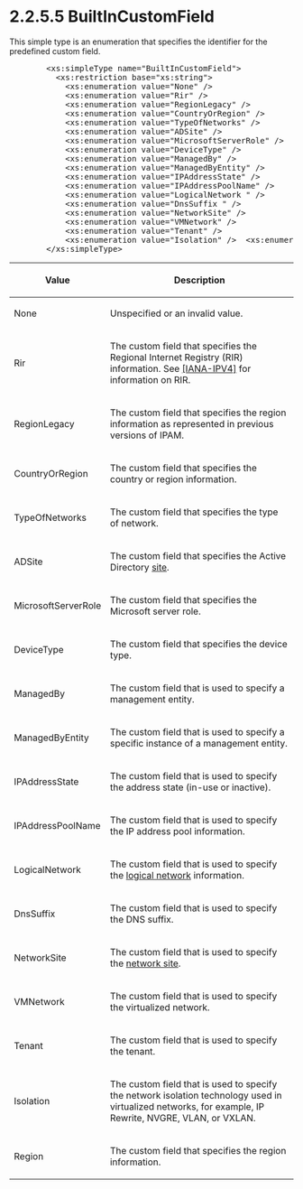 <html dir="LTR" xmlns:mshelp="http://msdn.microsoft.com/mshelp" xmlns:ddue="http://ddue.schemas.microsoft.com/authoring/2003/5" xmlns:xlink="http://www.w3.org/1999/xlink" xmlns:tool="http://www.microsoft.com/tooltip">
 <body>
 <div id="header">
 <h1 class="heading">2.2.5.5 BuiltInCustomField</h1>
 </div>
 <div id="mainSection">
 <div id="mainBody">
 <div id="allHistory" class="saveHistory"></div>
 <div id="sectionSection0" class="section" name="collapseableSection">
 

<p>This simple type is an enumeration that specifies the
identifier for the predefined custom field.</p>

<dl>
<dd>
<div><pre>   &lt;xs:simpleType name=&quot;BuiltInCustomField&quot;&gt;
     &lt;xs:restriction base=&quot;xs:string&quot;&gt;
       &lt;xs:enumeration value=&quot;None&quot; /&gt;
       &lt;xs:enumeration value=&quot;Rir&quot; /&gt;
       &lt;xs:enumeration value=&quot;RegionLegacy&quot; /&gt;
       &lt;xs:enumeration value=&quot;CountryOrRegion&quot; /&gt;
       &lt;xs:enumeration value=&quot;TypeOfNetworks&quot; /&gt;
       &lt;xs:enumeration value=&quot;ADSite&quot; /&gt;
       &lt;xs:enumeration value=&quot;MicrosoftServerRole&quot; /&gt;
       &lt;xs:enumeration value=&quot;DeviceType&quot; /&gt;
       &lt;xs:enumeration value=&quot;ManagedBy&quot; /&gt;
       &lt;xs:enumeration value=&quot;ManagedByEntity&quot; /&gt;
       &lt;xs:enumeration value=&quot;IPAddressState&quot; /&gt;
       &lt;xs:enumeration value=&quot;IPAddressPoolName&quot; /&gt;
       &lt;xs:enumeration value=&quot;LogicalNetwork &quot; /&gt;
       &lt;xs:enumeration value=&quot;DnsSuffix &quot; /&gt;
       &lt;xs:enumeration value=&quot;NetworkSite&quot; /&gt;
       &lt;xs:enumeration value=&quot;VMNetwork&quot; /&gt;
       &lt;xs:enumeration value=&quot;Tenant&quot; /&gt;
       &lt;xs:enumeration value=&quot;Isolation&quot; /&gt;  &lt;xs:enumeration value=&quot;Region&quot; /&gt; &lt;/xs:restriction&gt;
   &lt;/xs:simpleType&gt;
</pre></div>
</dd></dl>

<table>
 <thead>
 <tr>
 <th>
 <p>Value</p>
 </th>
 <th>
 <p>Description</p>
 </th>
 </tr>
 </thead>
 <tr>
 <td>
 <p>None</p>
 </td>
 <td>
 <p>Unspecified or an invalid value.</p>
 </td>
 </tr>
 <tr>
 <td>
 <p>Rir</p>
 </td>
 <td>
 <p>The custom field that specifies the Regional Internet
 Registry (RIR) information. See <a href="https://go.microsoft.com/fwlink/?LinkId=234171">[IANA-IPV4]</a> for
 information on RIR.</p>
 </td>
 </tr>
 <tr>
 <td>
 <p>RegionLegacy</p>
 </td>
 <td>
 <p>The custom field that specifies the region information
 as represented in previous versions of IPAM.</p>
 </td>
 </tr>
 <tr>
 <td>
 <p>CountryOrRegion</p>
 </td>
 <td>
 <p>The custom field that specifies the country or region
 information.</p>
 </td>
 </tr>
 <tr>
 <td>
 <p>TypeOfNetworks</p>
 </td>
 <td>
 <p>The custom field that specifies the type of network.</p>
 </td>
 </tr>
 <tr>
 <td>
 <p>ADSite</p>
 </td>
 <td>
 <p>The custom field that specifies the Active Directory <a href="21b4a631-8f28-420f-822f-c5f879d5046e.md#gt_8abdc986-5679-42d9-ad76-b11eb5a0daba">site</a>.</p>
 </td>
 </tr>
 <tr>
 <td>
 <p>MicrosoftServerRole</p>
 </td>
 <td>
 <p>The custom field that specifies the Microsoft server
 role.</p>
 </td>
 </tr>
 <tr>
 <td>
 <p>DeviceType</p>
 </td>
 <td>
 <p>The custom field that specifies the device type.</p>
 </td>
 </tr>
 <tr>
 <td>
 <p>ManagedBy</p>
 </td>
 <td>
 <p>The custom field that is used to specify a management
 entity.</p>
 </td>
 </tr>
 <tr>
 <td>
 <p>ManagedByEntity</p>
 </td>
 <td>
 <p>The custom field that is used to specify a specific
 instance of a management entity.</p>
 </td>
 </tr>
 <tr>
 <td>
 <p>IPAddressState</p>
 </td>
 <td>
 <p>The custom field that is used to specify the address
 state (in-use or inactive).</p>
 </td>
 </tr>
 <tr>
 <td>
 <p>IPAddressPoolName</p>
 </td>
 <td>
 <p>The custom field that is used to specify the IP
 address pool information.</p>
 </td>
 </tr>
 <tr>
 <td>
 <p>LogicalNetwork</p>
 </td>
 <td>
 <p>The custom field that is used to specify the <a href="21b4a631-8f28-420f-822f-c5f879d5046e.md#gt_a80df3b8-7f71-4445-baf5-f8c0235a41ef">logical network</a>
 information.</p>
 </td>
 </tr>
 <tr>
 <td>
 <p>DnsSuffix</p>
 </td>
 <td>
 <p>The custom field that is used to specify the DNS
 suffix.</p>
 </td>
 </tr>
 <tr>
 <td>
 <p>NetworkSite</p>
 </td>
 <td>
 <p>The custom field that is used to specify the <a href="21b4a631-8f28-420f-822f-c5f879d5046e.md#gt_c16be3f9-b495-4e59-acd5-39966e0f1961">network site</a>.</p>
 </td>
 </tr>
 <tr>
 <td>
 <p>VMNetwork</p>
 </td>
 <td>
 <p>The custom field that is used to specify the
 virtualized network.</p>
 </td>
 </tr>
 <tr>
 <td>
 <p>Tenant</p>
 </td>
 <td>
 <p>The custom field that is used to specify the tenant.</p>
 </td>
 </tr>
 <tr>
 <td>
 <p>Isolation</p>
 </td>
 <td>
 <p>The custom field that is used to specify the network
 isolation technology used in virtualized networks, for example, IP Rewrite,
 NVGRE, VLAN, or VXLAN.</p>
 </td>
 </tr>
 <tr>
 <td>
 <p>Region</p>
 </td>
 <td>
 <p>The custom field that specifies the region
 information.</p>
 </td>
 </tr>
</table>

<p> </p>


 </div>
 </div>
 </div>
 </body>
</html>